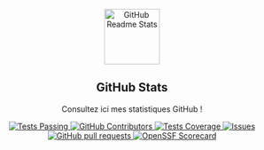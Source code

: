 <p align="center">
 <img width="100px" src="https://res.cloudinary.com/randricalvin/image/upload/v1594908242/logo_ccswme.svg" align="center" alt="GitHub Readme Stats" />
 <h2 align="center">GitHub Stats</h2>
 <p align="center">Consultez ici mes statistiques GitHub !</p>
</p>
  <p align="center">
    <a href="https://github.com/randricalvin/github-readme-stats/actions">
      <img alt="Tests Passing" src="https://github.com/randricalvin/github-readme-stats/workflows/Test/badge.svg" />
    </a>
    <a href="https://github.com/randricalvin/github-readme-stats/graphs/contributors">
      <img alt="GitHub Contributors" src="https://img.shields.io/github/contributors/randricalvin/github-readme-stats" />
    </a>
    <a href="https://codecov.io/gh/randricalvin/github-readme-stats">
      <img alt="Tests Coverage" src="https://codecov.io/gh/randricalvin/github-readme-stats/branch/master/graph/badge.svg" />
    </a>
    <a href="https://github.com/randricalvin/github-readme-stats/issues">
      <img alt="Issues" src="https://img.shields.io/github/issues/randricalvin/github-readme-stats?color=0088ff" />
    </a>
    <a href="https://github.com/randricalvin/github-readme-stats/pulls">
      <img alt="GitHub pull requests" src="https://img.shields.io/github/issues-pr/randricalvin/github-readme-stats?color=0088ff" />
    </a>
    <a href="https://securityscorecards.dev/viewer/?uri=github.com/randricalvin/github-readme-stats">
      <img alt="OpenSSF Scorecard" src="https://api.securityscorecards.dev/projects/github.com/randricalvin/github-readme-stats/badge" />
    </a>
    <br />
    <br />
  </p>
